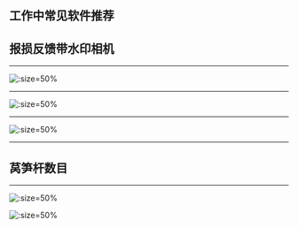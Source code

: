 
## 工作中常见软件推荐


## 报损反馈带水印相机

---------

![](https://gitee.com/GaloisFields/WORKFLOWS4COMPANY/raw/master/resources/pic/common/软件反馈今日相机.jpeg  ':size=50%')


------

![](https://gitee.com/GaloisFields/WORKFLOWS4COMPANY/raw/master/resources/pic/common/软件反馈马克相机.jpeg ':size=50%')

-------

![](https://gitee.com/GaloisFields/WORKFLOWS4COMPANY/raw/master/resources/pic/common/软件反馈水印时间打卡拍照.jpeg ':size=50%')

------------

## 莴笋杆数目

------------


![](https://gitee.com/GaloisFields/WORKFLOWS4COMPANY/raw/master/resources/pic/common/软件计数.jpeg ':size=50%')


![](https://gitee.com/GaloisFields/WORKFLOWS4COMPANY/raw/master/resources/pic/common/软件计数莴笋杆.jpeg ':size=50%')
